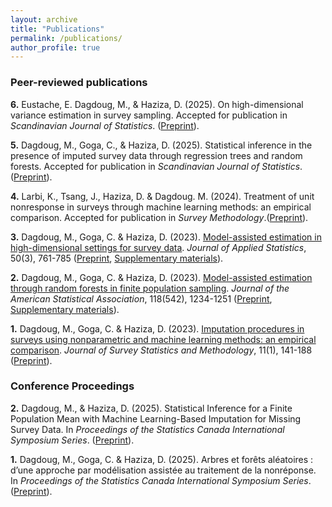 ```yaml
---
layout: archive
title: "Publications"
permalink: /publications/
author_profile: true
---
```



### Peer-reviewed publications


**6.** Eustache, E. Dagdoug, M., & Haziza, D. (2025). On high-dimensional variance estimation in survey sampling. Accepted for publication in *Scandinavian Journal of Statistics*. ([Preprint](http://mehdiDagdoug.github.io/files/EustacheDagdougHaziza(2025).pdf)).

**5.**  Dagdoug, M., Goga, C., & Haziza, D. (2025). Statistical inference in the presence of imputed survey data through regression trees and random forests. Accepted for publication in *Scandinavian Journal of Statistics*.([Preprint](http://mehdiDagdoug.github.io/files/DagdougGogaHaziza(2025).pdf)).

**4.** Larbi, K., Tsang, J., Haziza, D. & Dagdoug. M. (2024). Treatment of unit nonresponse in surveys through machine learning methods: an empirical comparison. Accepted for publication in *Survey Methodology*.([Preprint](http://mehdiDagdoug.github.io/files/LarbiTsangHazizaDagdoug(2024).pdf)).

**3.** Dagdoug, M., Goga, C. & Haziza, D. (2023). [Model-assisted estimation in high-dimensional settings for survey data](https://www.tandfonline.com/doi/abs/10.1080/02664763.2022.2047905). 
*Journal of Applied Statistics*, 50(3), 761-785 ([Preprint](http://mehdiDagdoug.github.io/files/HD_DagdougGogaHaziza.pdf), [Supplementary materials](http://mehdiDagdoug.github.io/files/SM_HD_DagdougGogaHaziza.pdf)).

**2.** Dagdoug, M., Goga, C. & Haziza, D. (2023). [Model-assisted estimation through random forests in finite population sampling](https://www.tandfonline.com/doi/abs/10.1080/01621459.2021.1987250?journalCode=uasa20). 
*Journal of the American Statistical Association*, 118(542), 1234-1251 ([Preprint](http://mehdiDagdoug.github.io/files/RF_DagdougGogaHaziza.pdf), [Supplementary materials](http://mehdiDagdoug.github.io/files/marfSM.pdf)).

**1.** Dagdoug, M., Goga, C. & Haziza, D. (2023). [Imputation procedures in surveys using nonparametric and machine learning methods: an empirical comparison](https://academic.oup.com/jssam/advance-article-abstract/doi/10.1093/jssam/smab004/6362120). 
*Journal of Survey Statistics and Methodology*, 11(1), 141-188 ([Preprint](http://mehdiDagdoug.github.io/files/IMP_DagdougGogaHaziza.pdf)).



### Conference Proceedings

**2.** Dagdoug, M., & Haziza, D. (2025). Statistical Inference for a Finite Population Mean with Machine Learning-Based Imputation for Missing Survey Data. In *Proceedings of the Statistics Canada International Symposium Series*. ([Preprint](http://mehdiDagdoug.github.io/files/ProceedingsSymposium(25).pdf)).

**1.** Dagdoug, M., Goga, C. & Haziza, D. (2025). Arbres et forêts aléatoires : d’une approche par modélisation assistée au traitement de la nonréponse. In *Proceedings of the Statistics Canada International Symposium Series*. ([Preprint](http://mehdiDagdoug.github.io/files/jms2022.pdf)).





